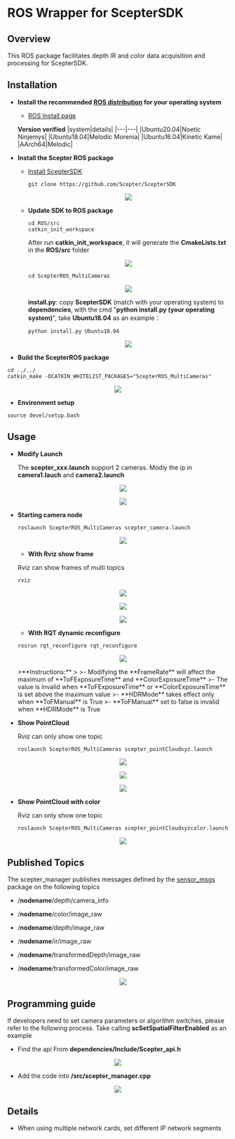 
# ROS Wrapper for ScepterSDK

## Overview
This ROS package facilitates depth IR and color data acquisition and processing for ScepterSDK.

## Installation

- **Install the recommended [ROS distribution](http://wiki.ros.org/Distributions) for your operating system**
  - [ROS Install page](http://wiki.ros.org/ROS/Installation)

  **Version verified**
  |system|details|
  |---|---|
  |Ubuntu20.04|Noetic Ninjemys|
  |Ubuntu18.04|Melodic Morenia|
  |Ubuntu16.04|Kinetic Kame|
  |AArch64|Melodic|
- **Install the Scepter ROS package**

  - [Install ScepterSDK](https://github.com/Scepter/ScepterSDK)
    
    ```console
    git clone https://github.com/Scepter/ScepterSDK
    ```
    <p align="center"><img src="./doc/img/step0.png" /></p>
  - **Update SDK to ROS package**
    ```console
    cd ROS/src
    catkin_init_workspace
    ```
    After run <b>catkin_init_workspace</b>, it will generate the <b>CmakeLists.txt</b> in the <b>ROS/src</b> folder
    <p align="center"><img src="./doc/img/step1.png" /></p>

    ```console
    cd ScepterROS_MultiCameras
    ```
    <p align="center"><img src="./doc/img/step2.png" /></p>

    <b>install.py</b>: copy <b>ScepterSDK</b> (match with your operating system) to <b>dependencies</b>, with the cmd "<b>python install.py (your operating system)</b>", take <b>Ubuntu18.04</b> as an example：
    
    ```console
    python install.py Ubuntu18.04
    ```
    <p align="center"><img src="./doc/img/step3.png" /></p>

 - **Build the ScepterROS package**
  ```console
  cd ../../
  catkin_make -DCATKIN_WHITELIST_PACKAGES="ScepterROS_MultiCameras"  
  ```
  <p align="center"><img src="./doc/img/step5.png" /></p>

 - **Environment setup**
  ```console
  source devel/setup.bash 
  ```
## Usage
- **Modify Launch**
  
  The <b>scepter_xxx.launch</b> support 2 cameras. Modiy the ip in <b>camera1.lauch</b> and <b>camera2.launch</b>
  <p align="center"><img src="./doc/img/launch.png" /></p>
  <p align="center"><img src="./doc/img/cam.png" /></p>

- **Starting camera node**
    ```console
    roslaunch ScepterROS_MultiCameras scepter_camera.launch
    ```
    <p align="center"><img src="./doc/img/step6.png" /></p>

    - <b>With Rviz show frame</b>

    Rviz can show frames of multi topics

    ```console
    rviz
    ```
    <p align="center"><img src="./doc/img/step7.png" /></p>

    <p align="center"><img src="./doc/img/step8.png" /></p>
    
    <p align="center"><img src="./doc/img/twoframes.png" /></p>

    - <b>With RQT dynamic reconfigure</b>
    
    ```console
    rosrun rqt_reconfigure rqt_reconfigure
    ```
    <p align="center"><img src="./doc/img/step9.png" /></p>
    >**Instructions:**
    >
    >- Modifying the **FrameRate** will affect the maximum of **ToFExposureTime** and **ColorExposureTime**
    >- The value is invalid when **ToFExposureTime** or **ColorExposureTime**  is set above the maximum value
    >- **HDRMode** takes effect only when **ToFManual** is True
    >- **ToFManual** set to false is invalid when **HDRMode** is True

- **Show PointCloud**

    Rviz can only show one topic

    ```console
    roslaunch ScepterROS_MultiCameras scepter_pointCloudxyz.launch
    ```
    <p align="center"><img src="./doc/img/step10.png" /></p>

    <p align="center"><img src="./doc/img/step11.png" /></p>

    <p align="center"><img src="./doc/img/oneCloudPoint.png" /></p>

- **Show PointCloud with color**

    Rviz can only show one topic

    ```console
    roslaunch ScepterROS_MultiCameras scepter_pointCloudxyzcolor.launch
    ```
    <p align="center"><img src="./doc/img/step12.png" /></p>

## Published Topics
The scepter_manager publishes messages defined by the [sensor_msgs](http://wiki.ros.org/sensor_msgs) package on the following topics
- /<b>nodename</b>/depth/camera_info
- /<b>nodename</b>/color/image_raw
- /<b>nodename</b>/depth/image_raw
- /<b>nodename</b>/ir/image_raw
- /<b>nodename</b>/transformedDepth/image_raw
- /<b>nodename</b>/transformedColor/image_raw
  
    <p align="center"><img src="./doc/img/topic.png" /></p>
## Programming guide
If developers need to set camera parameters or algorithm switches, please refer to the following process.
Take calling <b>scSetSpatialFilterEnabled</b> as an example

- Find the api From **dependencies/Include/Scepter_api.h**
<p align="center"><img src="./doc/img/step13.png" /></p>

- Add the code into **/src/scepter_manager.cpp**
<p align="center"><img src="./doc/img/step14.png" /></p>

## Details
- When using multiple network cards, set different IP network segments
